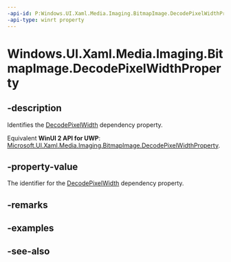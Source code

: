 ```yaml
---
-api-id: P:Windows.UI.Xaml.Media.Imaging.BitmapImage.DecodePixelWidthProperty
-api-type: winrt property
---
```


<!-- Property syntax
public Windows.UI.Xaml.DependencyProperty DecodePixelWidthProperty { get; }
-->

# Windows.UI.Xaml.Media.Imaging.BitmapImage.DecodePixelWidthProperty

## -description
Identifies the [DecodePixelWidth](bitmapimage_decodepixelwidth.md) dependency property.

Equivalent **WinUI 2 API for UWP**: [Microsoft.UI.Xaml.Media.Imaging.BitmapImage.DecodePixelWidthProperty](/windows/winui/api/microsoft.ui.xaml.media.imaging.bitmapimage.decodepixelwidthproperty).

## -property-value
The identifier for the [DecodePixelWidth](bitmapimage_decodepixelwidth.md) dependency property.

## -remarks

## -examples

## -see-also
